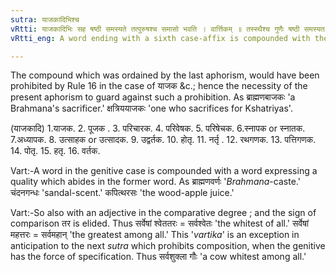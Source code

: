 ```yaml
---
sutra: याजकादिभिश्च
vRtti: याजकादिभिः सह षष्ठी समस्यते तत्पुरुषश्च समासो भवति । वार्त्तिकम् ॥ तस्स्थैश्च गुणैः षष्ठी समस्यत इति वक्तव्यम्॥वार्त्तिकम् गुणोत्तरेण तरलोपश्चेति वक्तव्यम् ॥
vRtti_eng: A word ending with a sixth case-affix is compounded with the word yâjaka 'sacrificer' &c., and the compound is _Tat-purusha_.

---
```

The compound which was ordained by the last aphorism, would have been prohibited by Rule 16 in the case of याजक &c.; hence the necessity of the present aphorism to guard against such a prohibition. As ब्राह्मणबाजकः 'a Brahmana's sacrificer.' क्षत्रिययाजकः 'one who sacrifices for Kshatriyas'.

(याजकादि)
1.याजक. 2. पूजक . 3. परिचारक. 4. परिवेषक. 5. परिषेचक. 6.स्नापक or स्नातक. 7.अध्यापक. 8. उत्साहक or उत्सादक. 9. उद्वर्तक. 10. होतृ.  11. नर्तृ . 12. रथगणक. 13. पत्तिगणक. 14. पोतृ.  15. हतृ. 16. वर्तक.

Vart:-A word in the genitive case is compounded with a word expressing a quality which abides in the former word. As ब्राह्मणवर्णः '_Brahmana_-caste.' चंदनगन्धः 'sandal-scent.' कपित्थरसः 'the wood-apple juice.'

Vart:-So also with an adjective in the comparative degree ; and the sign of comparison तर is elided. Thus सर्वेषां श्वेततरः = सर्वश्वेतः 'the whitest of all.' सर्वेषां महत्तरः = सर्वमहान्  'the greatest among all.' This '_vartika_' is an exception in anticipation to the next _sutra_ which prohibits composition, when the genitive has the force of specification. Thus सर्वशुक्ला गौः 'a cow whitest among all.'